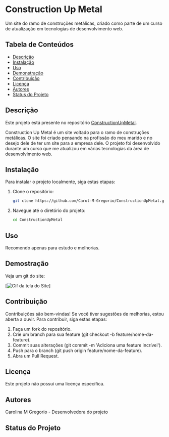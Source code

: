 # Construction Up Metal

Um site do ramo de construções metálicas, criado como parte de um curso de atualização em tecnologias de desenvolvimento web.

## Tabela de Conteúdos
- [Descrição](#descrição)
- [Instalação](#instalação)
- [Uso](#uso)
- [Demonstração](#demonstração)
- [Contribuição](#contribuição)
- [Licença](#licença)
- [Autores](#autores)
- [Status do Projeto](#status-do-projeto)

## Descrição

Este projeto está presente no repositório [ConstructionUpMetal](https://github.com/Carol-M-Gregorio/ConstructionUpMetal).

Construction Up Metal é um site voltado para o ramo de construções metálicas. O site foi criado pensando na profissão do meu marido e no desejo dele de ter um site para a empresa dele. O projeto foi desenvolvido durante um curso que me atualizou em várias tecnologias da área de desenvolvimento web.

## Instalação

Para instalar o projeto localmente, siga estas etapas:

1. Clone o repositório:
    ```sh
    git clone https://github.com/Carol-M-Gregorio/ConstructionUpMetal.git
    ```
2. Navegue até o diretório do projeto:
    ```sh
    cd ConstructionUpMetal
    ```

## Uso

Recomendo apenas para estudo e melhorias.



## Demostração

Veja um git do site:

[![Gif da tela do Site](./assets/img/VideoSite.gif)]

## Contribuição

Contribuições são bem-vindas! Se você tiver sugestões de melhorias, estou aberta a ouvir. Para contribuir, siga estas etapas:

1. Faça um fork do repositório.
2. Crie um branch para sua feature (git checkout -b feature/nome-da-feature).
3. Commit suas alterações (git commit -m 'Adiciona uma feature incrível').
4. Push para o branch (git push origin feature/nome-da-feature).
5. Abra um Pull Request.

## Licença

Este projeto não possui uma licença específica.

## Autores

Carolina M Gregorio - Desenvolvedora do projeto

## Status do Projeto



